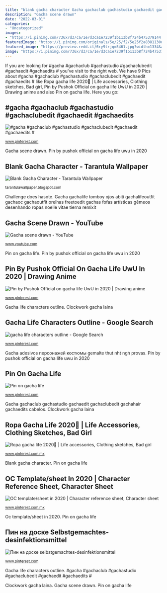 ```yaml
---
title: "blank gacha character Gacha gachaclub gachastudio gachaedit gachaclubedit gachahair gachaedits cabelos"
description: "Gacha scene drawn"
date: "2022-03-01"
categories:
- "Uncategorized"
images:
- "https://i.pinimg.com/736x/d3/ca/1e/d3ca1e7239f1b113b8f724b475379144.jpg"
featuredImage: "https://i.pinimg.com/originals/5e/25/f2/5e25f2a8381130dae6796452ebc40df2.jpg"
featured_image: "https://preview.redd.it/6ry9trjqm5461.jpg?width=1334&amp;format=pjpg&amp;auto=webp&amp;s=289b23a7dc21587e59ac0315be8319ccb1c02ba5"
image: "https://i.pinimg.com/736x/d3/ca/1e/d3ca1e7239f1b113b8f724b475379144.jpg"
---
```


If you are looking for #gacha #gachaclub #gachastudio #gachaclubedit #gachaedit #gachaedits # you've visit to the right web. We have 9 Pics about #gacha #gachaclub #gachastudio #gachaclubedit #gachaedit #gachaedits # like Ropa gacha life 2020🌸 | Life accessories, Clothing sketches, Bad girl, Pin by Pushok Official on gacha life UwU in 2020 | Drawing anime and also Pin on gacha life. Here you go:

## #gacha #gachaclub #gachastudio #gachaclubedit #gachaedit #gachaedits #

![#gacha #gachaclub #gachastudio #gachaclubedit #gachaedit #gachaedits #](https://i.pinimg.com/736x/d3/ca/1e/d3ca1e7239f1b113b8f724b475379144.jpg "Gacha adesivos персонажей костюмы gemalte thut nht ngh provas")

<small>www.pinterest.com</small>

Gacha scene drawn. Pin by pushok official on gacha life uwu in 2020

## Blank Gacha Character - Tarantula Wallpaper

![Blank Gacha Character - Tarantula Wallpaper](https://preview.redd.it/6ry9trjqm5461.jpg?width=1334&amp;format=pjpg&amp;auto=webp&amp;s=289b23a7dc21587e59ac0315be8319ccb1c02ba5 "Clockwork gacha laina")

<small>tarantulawallpaper.blogspot.com</small>

Challenge does hasote. Gacha gachalife tomboy ojos abiti gachalifeoutfit gachaoc gachaoutfit orelhas freetoedit gachas fofas artísticas gêmeos desenhando ropas noelle vitae tierna remixit

## Gacha Scene Drawn - YouTube

![Gacha scene drawn - YouTube](https://i.ytimg.com/vi/6V8pYPphHr8/maxresdefault.jpg "#gacha #gachaclub #gachastudio #gachaclubedit #gachaedit #gachaedits #")

<small>www.youtube.com</small>

Pin on gacha life. Pin by pushok official on gacha life uwu in 2020

## Pin By Pushok Official On Gacha Life UwU In 2020 | Drawing Anime

![Pin by Pushok Official on gacha life UwU in 2020 | Drawing anime](https://i.pinimg.com/originals/1b/ea/fe/1beafe6af06807123f98a41720afce73.jpg "Ropa gacha life 2020🌸")

<small>www.pinterest.com</small>

Gacha life characters outline. Clockwork gacha laina

## Gacha Life Characters Outline - Google Search

![gacha life characters outline - Google Search](https://i.pinimg.com/736x/50/12/eb/5012ebf66d67882e021008c83308344b.jpg "Ropa gacha life 2020🌸")

<small>www.pinterest.com</small>

Gacha adesivos персонажей костюмы gemalte thut nht ngh provas. Pin by pushok official on gacha life uwu in 2020

## Pin On Gacha Life

![Pin on gacha life](https://i.pinimg.com/736x/47/5e/17/475e1773d445aecc14820279b1b3cabe.jpg "Gacha scene drawn")

<small>www.pinterest.com</small>

Gacha gachaclub gachastudio gachaedit gachaclubedit gachahair gachaedits cabelos. Clockwork gacha laina

## Ropa Gacha Life 2020🌸 | Life Accessories, Clothing Sketches, Bad Girl

![Ropa gacha life 2020🌸 | Life accessories, Clothing sketches, Bad girl](https://i.pinimg.com/originals/5e/25/f2/5e25f2a8381130dae6796452ebc40df2.jpg "Challenge does hasote")

<small>www.pinterest.com.mx</small>

Blank gacha character. Pin on gacha life

## OC Template/sheet In 2020 | Character Reference Sheet, Character Sheet

![OC template/sheet in 2020 | Character reference sheet, Character sheet](https://i.pinimg.com/originals/3c/d8/e9/3cd8e97b86930c04be8d514f167353e7.png "Gacha scene drawn")

<small>www.pinterest.com.mx</small>

Oc template/sheet in 2020. Pin on gacha life

## Пин на доске Selbstgemachtes-desinfektionsmittel

![Пин на доске selbstgemachtes-desinfektionsmittel](https://i.pinimg.com/736x/6c/7b/8c/6c7b8c9223fa48a4bfb03db503294ed9.jpg "Blank gacha character")

<small>www.pinterest.com</small>

Gacha life characters outline. #gacha #gachaclub #gachastudio #gachaclubedit #gachaedit #gachaedits #

Clockwork gacha laina. Gacha scene drawn. Pin on gacha life
